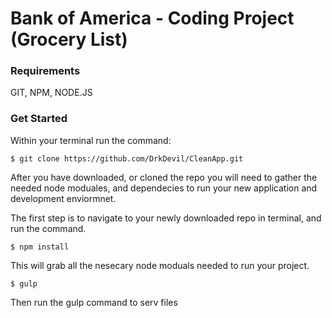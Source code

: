 # Bank of America - Coding Project (Grocery List)

###  Requirements
GIT, NPM, NODE.JS

### Get Started
Within your terminal run the command:
```
$ git clone https://github.com/DrkDevil/CleanApp.git
```
After you have downloaded, or cloned the repo you will need to gather the needed node moduales, and dependecies to run your new application and development enviormnet.

The first step is to navigate to your newly downloaded repo in terminal, and run the command.

```
$ npm install 
```
This will grab all the nesecary node moduals needed to run your project.

```
$ gulp 
```
Then run the gulp command to serv files